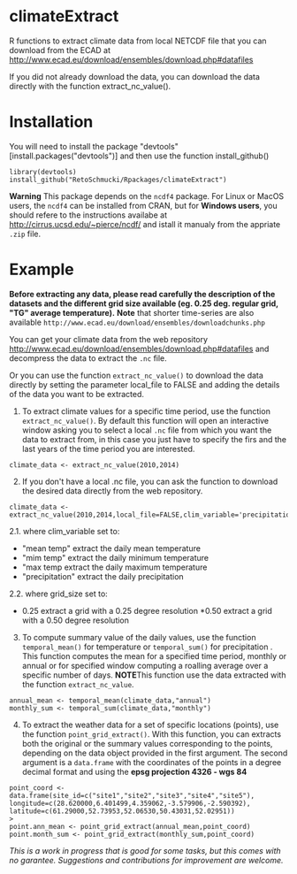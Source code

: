 # climateExtract

R functions to extract climate data from local NETCDF file that you can download from the
ECAD at http://www.ecad.eu/download/ensembles/download.php#datafiles

If you did not already download the data, you can download the data directly with the function extract_nc_value().

# Installation
You will need to install the package "devtools" [install.packages("devtools")] and then use the function install_github()
```
library(devtools)
install_github("RetoSchmucki/Rpackages/climateExtract")
```

**Warning** This package depends on the `ncdf4` package. For Linux or MacOS users, the `ncdf4` can be installed from CRAN, but for **Windows users**, you should refere to the instructions availabe at http://cirrus.ucsd.edu/~pierce/ncdf/ and istall it manualy from the appriate `.zip` file.

# Example

**Before extracting any data, please read carefully the description of the datasets and the different grid size available (eg. 0.25 deg. regular grid, "TG" average temperature).** 
**Note** that shorter time-series are also available `http://www.ecad.eu/download/ensembles/downloadchunks.php`

You can get your climate data from the web repository http://www.ecad.eu/download/ensembles/download.php#datafiles and
decompress the data to extract the `.nc` file.

Or you can use the function `extract_nc_value()` to download the data directly by setting the parameter local_file to FALSE and adding the details of the data you want to be extracted.

1. To extract climate values for a specific time period, use the function `extract_nc_value()`. By default this function will open an interactive window asking you to select a local `.nc` file from which you want the data to extract from, in this case you just have to specify the firs and the last years of the time period you are interested. 
```
climate_data <- extract_nc_value(2010,2014)
```
2. If you don't have a local .nc file, you can ask the function to download the desired data directly from the web repository.
```
climate_data <- extract_nc_value(2010,2014,local_file=FALSE,clim_variable='precipitation',grid_size=0.25)
```
2.1. where clim_variable set to:
* "mean temp" extract the daily mean temperature
* "mim temp" extract the daily minimum temperature
* "max temp extract the daily maximum temperature
* "precipitation" extract the daily precipitation

2.2. where grid_size set to:
* 0.25 extract a grid with a 0.25 degree resolution
 *0.50 extract a grid with a 0.50 degree resolution

3. To compute summary value of the daily values, use the function `temporal_mean()` for temperature or `temporal_sum()` for precipitation . This function computes the mean for a specified time period, monthly or annual or for specified window computing a roalling average over a specific number of days. **NOTE**This function use the data extracted with the function `extract_nc_value`.

```
annual_mean <- temporal_mean(climate_data,"annual")
monthly_sum <- temporal_sum(climate_data,"monthly")
```
4. To extract the weather data for a set of specific locations (points), use the function `point_grid_extract()`. With this function, you can extracts both the original or the summary values corresponding to the points, depending on the data object provided in the first argument. The second argument is a `data.frame` with the coordinates of the points in a degree decimal format and using the **epsg projection 4326 - wgs 84** 

```
point_coord <- data.frame(site_id=c("site1","site2","site3","site4","site5"), longitude=c(28.620000,6.401499,4.359062,-3.579906,-2.590392), latitude=c(61.29000,52.73953,52.06530,50.43031,52.02951)) 
>
point.ann_mean <- point_grid_extract(annual_mean,point_coord)
point.month_sum <- point_grid_extract(monthly_sum,point_coord)
```

*This is a work in progress that is good for some tasks, but this comes with no garantee. Suggestions and contributions for improvement are welcome.*









